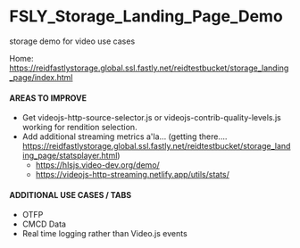 # FSLY_Storage_Landing_Page_Demo
 storage demo for video use cases

Home:  https://reidfastlystorage.global.ssl.fastly.net/reidtestbucket/storage_landing_page/index.html

#### AREAS TO IMPROVE ####

- Get videojs-http-source-selector.js or videojs-contrib-quality-levels.js working for rendition selection. 
- Add additional streaming metrics a'la... (getting there.... https://reidfastlystorage.global.ssl.fastly.net/reidtestbucket/storage_landing_page/statsplayer.html)
  -  https://hlsjs.video-dev.org/demo/
  -  https://videojs-http-streaming.netlify.app/utils/stats/

####  ADDITIONAL USE CASES / TABS  ####

 - OTFP
 - CMCD Data
 - Real time logging rather than Video.js events
